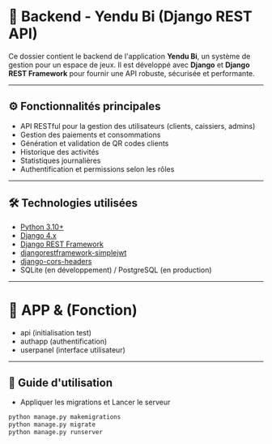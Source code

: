 # 🧠 Backend - Yendu Bi (Django REST API)

Ce dossier contient le backend de l'application **Yendu Bi**, un système de gestion pour un espace de jeux. Il est développé avec **Django** et **Django REST Framework** pour fournir une API robuste, sécurisée et performante.

---
## ⚙️ Fonctionnalités principales

- API RESTful pour la gestion des utilisateurs (clients, caissiers, admins)
- Gestion des paiements et consommations
- Génération et validation de QR codes clients
- Historique des activités
- Statistiques journalières
- Authentification et permissions selon les rôles

---

## 🛠️ Technologies utilisées

- [Python 3.10+](https://www.python.org/)
- [Django 4.x](https://www.djangoproject.com/)
- [Django REST Framework](https://www.django-rest-framework.org/)
- [djangorestframework-simplejwt](https://django-rest-framework-simplejwt.readthedocs.io/en/latest/)
- [django-cors-headers](https://pypi.org/project/django-cors-headers/)
- SQLite (en développement) / PostgreSQL (en production)

---
# 📁 APP & (Fonction)
- api (initialisation test)
- authapp (authentification)
- userpanel (interface utilisateur)

--- 

## 📁 Guide d'utilisation
- Appliquer les migrations et Lancer le serveur

```bash
python manage.py makemigrations
python manage.py migrate
python manage.py runserver

